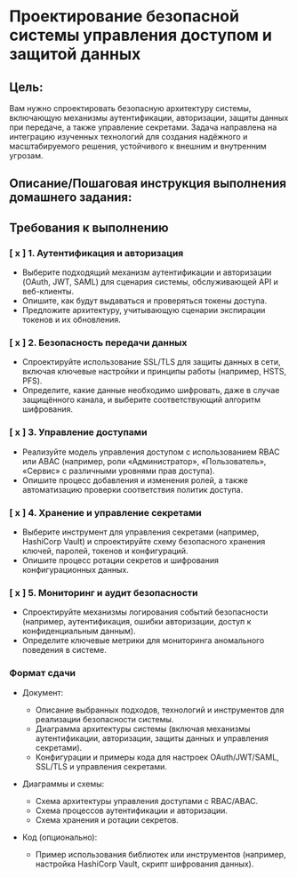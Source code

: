 # Проектирование безопасной системы управления доступом и защитой данных

## Цель:
Вам нужно спроектировать безопасную архитектуру системы, включающую механизмы аутентификации, авторизации, защиты данных при передаче, а также управление секретами. Задача направлена на интеграцию изученных технологий для создания надёжного и масштабируемого решения, устойчивого к внешним и внутренним угрозам.


## Описание/Пошаговая инструкция выполнения домашнего задания:
## Требования к выполнению
### [ x ] 1. Аутентификация и авторизация
* Выберите подходящий механизм аутентификации и авторизации (OAuth, JWT, SAML) для сценария системы, обслуживающей API и веб-клиенты.
* Опишите, как будут выдаваться и проверяться токены доступа.
* Предложите архитектуру, учитывающую сценарии экспирации токенов и их обновления.

### [ x ] 2. Безопасность передачи данных
* Спроектируйте использование SSL/TLS для защиты данных в сети, включая ключевые настройки и принципы работы (например, HSTS, PFS).
* Определите, какие данные необходимо шифровать, даже в случае защищённого канала, и выберите соответствующий алгоритм шифрования.

### [ x ] 3. Управление доступами
* Реализуйте модель управления доступом с использованием RBAC или ABAC (например, роли «Администратор», «Пользователь», «Сервис» с различными уровнями прав доступа).
* Опишите процесс добавления и изменения ролей, а также автоматизацию проверки соответствия политик доступа.

### [ x ] 4. Хранение и управление секретами
* Выберите инструмент для управления секретами (например, HashiCorp Vault) и спроектируйте схему безопасного хранения ключей, паролей, токенов и конфигураций.
* Опишите процесс ротации секретов и шифрования конфигурационных данных.

### [ x ] 5. Мониторинг и аудит безопасности
* Спроектируйте механизмы логирования событий безопасности (например, аутентификация, ошибки авторизации, доступ к конфиденциальным данным).
* Определите ключевые метрики для мониторинга аномального поведения в системе.

### Формат сдачи
* Документ:
  * Описание выбранных подходов, технологий и инструментов для реализации безопасности системы.
  * Диаграмма архитектуры системы (включая механизмы аутентификации, авторизации, защиты данных и управления секретами).
  * Конфигурации и примеры кода для настроек OAuth/JWT/SAML, SSL/TLS и управления секретами.
* Диаграммы и схемы:
  * Схема архитектуры управления доступами с RBAC/ABAC.
  * Схема процессов аутентификации и авторизации.
  * Схема хранения и ротации секретов.

* Код (опционально):
  * Пример использования библиотек или инструментов (например, настройка HashiCorp Vault, скрипт шифрования данных).

